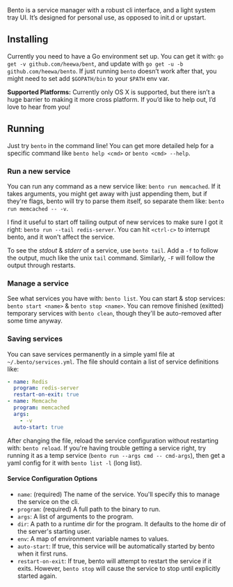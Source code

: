 Bento is a service manager with a robust cli interface, and a light system tray UI. It’s designed for personal use, as opposed to init.d or upstart.

## Installing

Currently you need to have a Go environment set up. You can get it with: `go get -v github.com/heewa/bent`, and update with `go get -u -b github.com/heewa/bento`. If just running `bento` doesn’t work after that, you might need to set add `$GOPATH/bin` to your `$PATH` env var.

**Supported Platforms:** Currently only OS X is supported, but there isn’t a huge barrier to making it more cross platform. If you’d like to help out, I’d love to hear from you!

## Running

Just try `bento` in the command line! You can get more detailed help for a specific command like `bento help <cmd>` or `bento <cmd> --help`.

### Run a new service

You can run any command as a new service like: `bento run memcached`. If it takes arguments, you might get away with just appending them, but if they're flags, bento will try to parse them itself, so separate them like: `bento run memcached -- -v`.

I find it useful to start off tailing output of new services to make sure I got it right: `bento run --tail redis-server`. You can hit `<ctrl-c>` to interrupt bento, and it won't affect the service.

To see the _stdout_ & _stderr_ of a service, use `bento tail`. Add a `-f` to follow the output, much like the unix `tail` command. Similarly, `-F` will follow the output through restarts.

### Manage a service

See what services you have with: `bento list`. You can start & stop services: `bento start <name>` & `bento stop <name>`. You can remove finished (exitted) temporary services with `bento clean`, though they'll be auto-removed after some time anyway.

### Saving services

You can save services permanently in a simple yaml file at `~/.bento/services.yml`. The file should contain a list of service definitions like:

```yaml
- name: Redis
  program: redis-server
  restart-on-exit: true
- name: Memcache
  program: memcached
  args:
    - -v
  auto-start: true
```

After changing the file, reload the service configuration without restarting with: `bento reload`. If you're having trouble getting a service right, try running it as a temp service (`bento run --args cmd -- cmd-args`), then get a yaml config for it with `bento list -l` (long list).

#### Service Configuration Options

* `name`: (required) The name of the service. You'll specify this to manage the service on the cli.
* `program`: (required) A full path to the binary to run.
* `args`: A list of arguments to the program.
* `dir`: A path to a runtime dir for the program. It defaults to the home dir of the server's starting user.
* `env`: A map of environment variable names to values.
* `auto-start`: If true, this service will be automatically started by bento when it first runs.
* `restart-on-exit`: If true, bento will attempt to restart the service if it exits. However, `bento stop` will cause the service to stop until explicitly started again.
